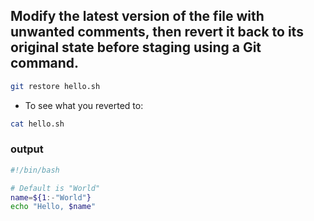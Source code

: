 ## Modify the latest version of the file with unwanted comments, then revert it back to its original state before staging using a Git command.
```bash
git restore hello.sh
```
- To see what you reverted to:
```bash
cat hello.sh
```
### output
```bash
#!/bin/bash

# Default is "World"
name=${1:-"World"}
echo "Hello, $name"
```
